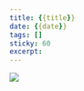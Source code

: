 ```yaml
---
title: {{title}}  
date: {{date}}  
tags: []  
sticky: 60
excerpt: 
---
```

![](https://picsum.photos/800/250)
